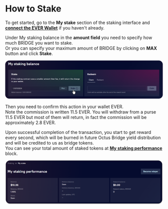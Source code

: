 # How to Stake

To get started, go to the **My stake** section of the staking interface and [**connect the EVER Wallet**](../../../getting-started/how-to-connect-wallets.md#connect-wallets) if you haven't already.

Under My staking balance in the **amount field** you need to specify how much BRIDGE you want to stake.\
Or you can specify your maximum amount of BRIDGE by clicking on **MAX** button and click **Stake**.

![](<../../../../.gitbook/assets/image (44).png>)

Then you need to confirm this action in your wallet EVER.\
Note the commission is written 11.5 EVER. You will withdraw from a purse 11.5 EVER but most of them will return, in fact the commission will be approximately 2.8 EVER.

Upon successful completion of the transaction, you start to get reward every second, which will be burned in future Octus Bridge yield distribution and will be credited to us as bridge tokens.\
You can see your total amount of staked tokens at [**My staking performance**](../interface/my-staking-performance.md) block.

![](<../../../../.gitbook/assets/image (4).png>)
